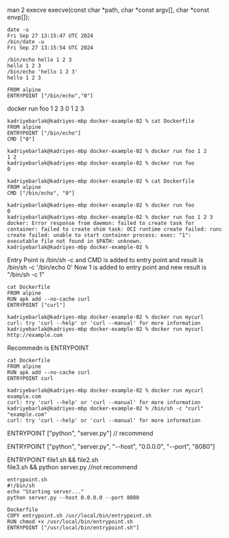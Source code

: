 man 2 execve
execve(const char *path, char *const argv[], char *const envp[]);

```
date -u
Fri Sep 27 13:15:47 UTC 2024
/bin/date -u
Fri Sep 27 13:15:54 UTC 2024

/bin/echo hello 1 2 3
hello 1 2 3
/bin/echo 'hello 1 2 3'
hello 1 2 3

```

```
FROM alpine
ENTRYPOINT ["/bin/echo","0"]
```
docker run foo 1 2 3
0 1 2 3


```
kadriyebarlak@kadriyes-mbp docker-example-02 % cat Dockerfile 
FROM alpine
ENTRYPOINT ["/bin/echo"]
CMD ["0"]

kadriyebarlak@kadriyes-mbp docker-example-02 % docker run foo 1 2 
1 2
kadriyebarlak@kadriyes-mbp docker-example-02 % docker run foo     
0
```


```
kadriyebarlak@kadriyes-mbp docker-example-02 % cat Dockerfile 
FROM alpine
CMD ["/bin/echo", "0"]

kadriyebarlak@kadriyes-mbp docker-example-02 % docker run foo
0
kadriyebarlak@kadriyes-mbp docker-example-02 % docker run foo 1 2 3
docker: Error response from daemon: failed to create task for container: failed to create shim task: OCI runtime create failed: runc create failed: unable to start container process: exec: "1": executable file not found in $PATH: unknown.
kadriyebarlak@kadriyes-mbp docker-example-02 %
```
Entry Point is  /bin/sh -c  and CMD is added to entry point and result is /bin/sh -c '/bin/echo 0'
Now 1 is added to entry point and new result is "/bin/sh -c 1"


```
cat Dockerfile 
FROM alpine
RUN apk add --no-cache curl
ENTRYPOINT ["curl"]

kadriyebarlak@kadriyes-mbp docker-example-02 % docker run mycurl 
curl: try 'curl --help' or 'curl --manual' for more information
kadriyebarlak@kadriyes-mbp docker-example-02 % docker run mycurl http://example.com
```
Recommedn is ENTRYPOINT



```
cat Dockerfile 
FROM alpine
RUN apk add --no-cache curl
ENTRYPOINT curl

kadriyebarlak@kadriyes-mbp docker-example-02 % docker run mycurl example.com
curl: try 'curl --help' or 'curl --manual' for more information
kadriyebarlak@kadriyes-mbp docker-example-02 % /bin/sh -c "curl" "example.com" 
curl: try 'curl --help' or 'curl --manual' for more information
```


ENTRYPOINT ["python", "server.py"] // recommend

ENTRYPOINT ["python", "server.py", "--host", "0.0.0.0", "--port", "8080"]

ENTRYPOINT file1.sh && file2.sh \
                file3.sh && python server.py //not recommend

```
entrypoint.sh
#!/bin/sh
echo "Starting server..."
python server.py --host 0.0.0.0 --port 8080

Dockerfile
COPY entrypoint.sh /usr/local/bin/entrypoint.sh
RUN chmod +x /usr/local/bin/entrypoint.sh
ENTRYPOINT ["/usr/local/bin/entrypoint.sh"]
```









